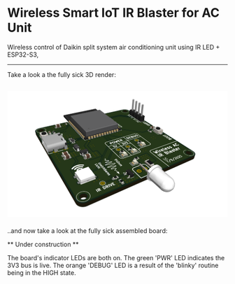 # Wireless Smart IoT IR Blaster for AC Unit

Wireless control of Daikin split system air conditioning unit using IR LED + ESP32-S3,

---
Take a look a the fully sick 3D render:

![pcb_render](docs/render.png)
---
..and now take a look at the fully sick assembled board:

** Under construction **

The board's indicator LEDs are both on. The green 'PWR' LED indicates the 3V3 bus is live. The orange 'DEBUG' LED is a result of the 'blinky' routine being in the HIGH state.


